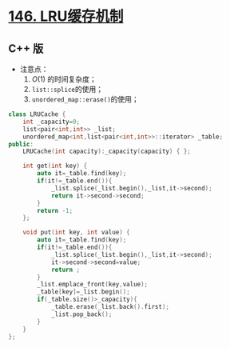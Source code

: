 # [146. LRU缓存机制](https://leetcode-cn.com/problems/lru-cache/)

## C++ 版

+ 注意点：
  1. $O(1)$ 的时间复杂度；
  2. `list::splice`的使用；
  3. `unordered_map::erase()`的使用；

```cpp
class LRUCache {
    int _capacity=0;
    list<pair<int,int>> _list;
    unordered_map<int,list<pair<int,int>>::iterator> _table;
public:
    LRUCache(int capacity):_capacity(capacity) { };

    int get(int key) {
        auto it=_table.find(key);
        if(it!=_table.end()){
            _list.splice(_list.begin(),_list,it->second);
            return it->second->second;
        }
        return -1;
    };

    void put(int key, int value) {
        auto it=_table.find(key);
        if(it!=_table.end()){
            _list.splice(_list.begin(),_list,it->second); 
            it->second->second=value;
            return ;
        }
        _list.emplace_front(key,value);
        _table[key]=_list.begin();
        if(_table.size()>_capacity){
            _table.erase(_list.back().first);
            _list.pop_back();
        }
    }
};
```

